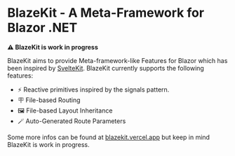 # BlazeKit - A Meta-Framework for Blazor .NET

**⚠️ BlazeKit is work in progress**

BlazeKit aims to provide Meta-framework-like Features for Blazor which has been inspired by [SvelteKit](https://kit.svelte.dev). BlazeKit currently supports the following features:</p>
- ⚡ Reactive primitives inspired by the signals pattern.
- 🪧 File-based Routing
- 🖼️ File-based Layout Inheritance
- 🪄 Auto-Generated Route Parameters

Some more infos can be found at [blazekit.vercel.app](https://blazekit.vercel.app) but keep in mind BlazeKit is work in progress.

